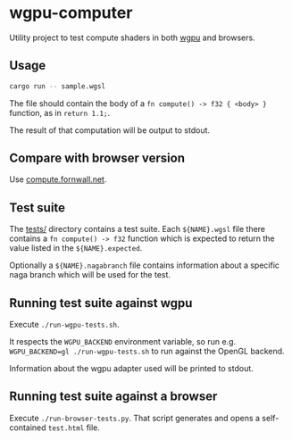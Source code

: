 # wgpu-computer
Utility project to test compute shaders in both [wgpu](https://github.com/gfx-rs/wgpu) and browsers.

## Usage
```sh
cargo run -- sample.wgsl
```

The file should contain the body of a `fn compute() -> f32 { <body> }` function, as in `return 1.1;`.

The result of that computation will be output to stdout.

## Compare with browser version
Use [compute.fornwall.net](https://compute.fornwall.net).

## Test suite
The [tests/](tests/) directory contains a test suite. Each `${NAME}.wgsl` file there contains a `fn compute() -> f32` function which is expected to return the value listed in the `${NAME}.expected`.

Optionally a `${NAME}.nagabranch` file contains information about a specific naga branch which will be used for the test.

## Running test suite against wgpu
Execute `./run-wgpu-tests.sh`.

It respects the `WGPU_BACKEND` environment variable, so run e.g. `WGPU_BACKEND=gl ./run-wgpu-tests.sh` to run against the OpenGL backend.

Information about the wgpu adapter used will be printed to stdout.

## Running test suite against a browser
Execute `./run-browser-tests.py`. That script generates and opens a self-contained `test.html` file.
